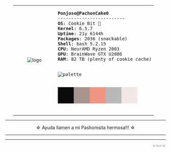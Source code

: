 <!--- Ayuda, llamen a dios!!! --->

<div align="left">
<table style="width: 90%; margin: auto;">
  <tr>
    <td style="width: 30%; text-align: center;">
      <img src="https://github.com/PachonCake/PachonCake/raw/main/Ponjoso.jpg" alt="logo" width="350">
    </td>
    <td style="width: 70%; text-align: left;">
      <pre>
<b>Ponjoso@PachonCake0</b>
-------------------------
<b>OS</b>: Cookie Bit 🍪
<b>Kernel</b>: 6.5.7
<b>Uptime</b>: 21y 6144h
<b>Packages</b>: 2036 (snackable)
<b>Shell</b>: bash 5.2.15
<b>CPU</b>: NeurAMD Ryzen 2003
<b>GPU</b>: BrainWave GTX U2086
<b>RAM</b>: 82 TB (plenty of cookie cache)
        <br>
<img src="https://github.com/PachonCake/PachonCake/raw/main/PomStar.jpg" alt="palette" width="100px">
        <br>
<img src="https://github.com/PachonCake/PachonCake/raw/main/PonjoPal.png" alt="palette" width="250px">
      </pre>
    </td>
  </tr>
</table>
</div>

---

<div align="center" >
  
  <p>☆ Ayuda llamen a mi Pashomsita hermosa!!! ☆</p>
  
</div>

---

---

<p align="right" style="color:#888; font-size: 8px;">
&copy; Shun M. 
</p>

